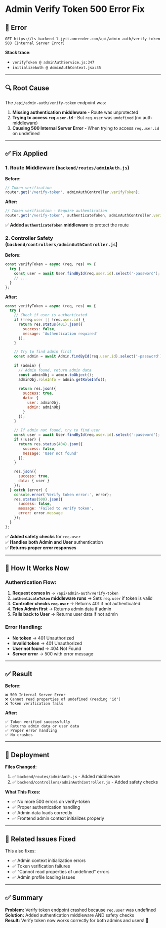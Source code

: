 # Admin Verify Token 500 Error Fix

## 🚨 **Error**

```
GET https://ts-backend-1-jyit.onrender.com/api/admin-auth/verify-token 500 (Internal Server Error)
```

**Stack trace:**
- `verifyToken @ adminAuthService.js:347`
- `initializeAuth @ AdminAuthContext.jsx:35`

---

## 🔍 **Root Cause**

The `/api/admin-auth/verify-token` endpoint was:
1. **Missing authentication middleware** - Route was unprotected
2. **Trying to access `req.user.id`** - But `req.user` was `undefined` (no auth middleware)
3. **Causing 500 Internal Server Error** - When trying to access `req.user.id` on undefined

---

## ✅ **Fix Applied**

### **1. Route Middleware** (`backend/routes/adminAuth.js`)

**Before:**
```javascript
// Token verification
router.get('/verify-token', adminAuthController.verifyToken);
```

**After:**
```javascript
// Token verification - Require authentication
router.get('/verify-token', authenticateToken, adminAuthController.verifyToken);
```

✅ **Added `authenticateToken` middleware** to protect the route

### **2. Controller Safety** (`backend/controllers/adminAuthController.js`)

**Before:**
```javascript
const verifyToken = async (req, res) => {
  try {
    const user = await User.findById(req.user.id).select('-password');  // ❌ req.user might be undefined
    // ...
  }
};
```

**After:**
```javascript
const verifyToken = async (req, res) => {
  try {
    // Check if user is authenticated
    if (!req.user || !req.user.id) {
      return res.status(401).json({
        success: false,
        message: 'Authentication required'
      });
    }

    // Try to find admin first
    const admin = await Admin.findById(req.user.id).select('-password');
    
    if (admin) {
      // Admin found, return admin data
      const adminObj = admin.toObject();
      adminObj.roleInfo = admin.getRoleInfo();
      
      return res.json({
        success: true,
        data: { 
          user: adminObj,
          admin: adminObj
        }
      });
    }
    
    // If admin not found, try to find user
    const user = await User.findById(req.user.id).select('-password');
    if (!user) {
      return res.status(404).json({
        success: false,
        message: 'User not found'
      });
    }

    res.json({
      success: true,
      data: { user }
    });
  } catch (error) {
    console.error('Verify token error:', error);
    res.status(500).json({
      success: false,
      message: 'Failed to verify token',
      error: error.message
    });
  }
};
```

✅ **Added safety checks** for `req.user`  
✅ **Handles both Admin and User** authentication  
✅ **Returns proper error responses**  

---

## 🎯 **How It Works Now**

### **Authentication Flow:**

1. **Request comes in** → `/api/admin-auth/verify-token`
2. **`authenticateToken` middleware runs** → Sets `req.user` if token is valid
3. **Controller checks `req.user`** → Returns 401 if not authenticated
4. **Tries Admin first** → Returns admin data if admin
5. **Falls back to User** → Returns user data if not admin

### **Error Handling:**

- **No token** → 401 Unauthorized
- **Invalid token** → 401 Unauthorized
- **User not found** → 404 Not Found
- **Server error** → 500 with error message

---

## ✅ **Result**

**Before:**
```
❌ 500 Internal Server Error
❌ Cannot read properties of undefined (reading 'id')
❌ Token verification fails
```

**After:**
```
✅ Token verified successfully
✅ Returns admin data or user data
✅ Proper error handling
✅ No crashes
```

---

## 🚀 **Deployment**

**Files Changed:**
1. ✅ `backend/routes/adminAuth.js` - Added middleware
2. ✅ `backend/controllers/adminAuthController.js` - Added safety checks

**What This Fixes:**
- ✅ No more 500 errors on verify-token
- ✅ Proper authentication handling
- ✅ Admin data loads correctly
- ✅ Frontend admin context initializes properly

---

## 📝 **Related Issues Fixed**

This also fixes:
- ✅ Admin context initialization errors
- ✅ Token verification failures
- ✅ "Cannot read properties of undefined" errors
- ✅ Admin profile loading issues

---

## ✅ **Summary**

**Problem:** Verify token endpoint crashed because `req.user` was undefined  
**Solution:** Added authentication middleware AND safety checks  
**Result:** Verify token now works correctly for both admins and users! 🎉

